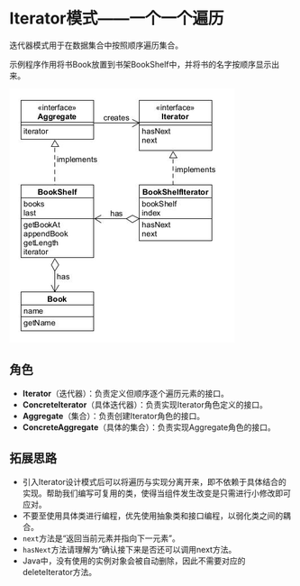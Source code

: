 # Iterator模式——一个一个遍历

迭代器模式用于在数据集合中按照顺序遍历集合。

示例程序作用将书Book放置到书架BookShelf中，并将书的名字按顺序显示出来。

![iterator](asset/iterator.jpg)

## 角色
* **Iterator**（迭代器）：负责定义但顺序逐个遍历元素的接口。
* **ConcreteIterator**（具体迭代器）：负责实现Iterator角色定义的接口。
* **Aggregate**（集合）：负责创建Iterator角色的接口。
* **ConcreteAggregate**（具体的集合）：负责实现Aggregate角色的接口。

## 拓展思路
* 引入Iterator设计模式后可以将遍历与实现分离开来，即不依赖于具体结合的实现。帮助我们编写可复用的类，使得当组件发生改变是只需进行小修改即可应对。
* 不要至使用具体类进行编程，优先使用抽象类和接口编程，以弱化类之间的耦合。
* `next`方法是“返回当前元素并指向下一元素”。
* `hasNext`方法请理解为“确认接下来是否还可以调用next方法。
* Java中，没有使用的实例对象会被自动删除，因此不需要对应的deleteIterator方法。